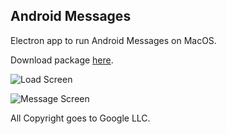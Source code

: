 ## Android Messages ##

Electron app to run Android Messages on MacOS.

Download package [here](https://github.com/jordanwalster/Android-Messages/raw/master/out/darwin-x64/Android%20Messages.dmg).

![Load Screen](https://jrdn.website/pub/files/android-messages/first-load.png)

![Message Screen](https://jrdn.website/pub/files/android-messages/message-screen.png)

All Copyright goes to Google LLC.
